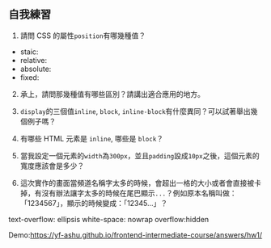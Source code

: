 ## 自我練習

1. 請問 CSS 的屬性`position`有哪幾種值？

* staic:
* relative:
* absolute:
* fixed:

2. 承上，請問那幾種值有哪些區別？請講出適合應用的地方。


3. `display`的三個值`inline`, `block`, `inline-block`有什麼異同？可以試著舉出幾個例子嗎？
4. 有哪些 HTML 元素是 `inline`, 哪些是 `block`？
5. 當我設定一個元素的`width`為`300px`，並且`padding`設成`10px`之後，這個元素的寬度應該會是多少？
6. 這次實作的畫面當頻道名稱字太多的時候，會超出一格的大小或者會直接被卡掉，有沒有辦法讓字太多的時候在尾巴顯示`...`？例如原本名稱叫做：「1234567」，顯示的時候變成：「12345...」？

text-overflow: ellipsis
white-space:  nowrap
overflow:hidden

Demo:https://yf-ashu.github.io/frontend-intermediate-course/answers/hw1/